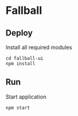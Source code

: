 # Fallball

## Deploy
Install all required modules
```
cd fallball-ui
npm install
```
## Run
Start application
```
npm start
```